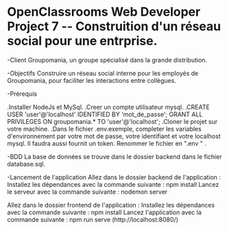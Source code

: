 # OpenClassrooms Web Developer Project 7 -- Construition d'un réseau social pour une entrprise. 

-Client
Groupomania, un groupe spécialisé dans la grande distribution.

-Objectifs
Construire un réseau social interne pour les employés de Groupomania, pour faciliter les interactions entre collègues. 

-Prérequis

.Installer NodeJs et MySql.
.Creer un compte utilisateur mysql.
.CREATE USER 'user'@'localhost' IDENTIFIED BY 'mot_de_passe'; GRANT ALL PRIVILEGES ON groupomania.* TO 'user'@'localhost';
.Cloner le projet sur votre machine.
.Dans le fichier .env.exemple, completer les variables d'environnement par votre mot de passe, votre identifiant et votre localhost mysql. Il faudra aussi fournit un token. Renommer le fichier en ".env " .

-BDD
La base de données se trouve dans le dossier backend dans le fichier database.sql.

-Lancement de l'application
Allez dans le dossier backend de l'application :
  Installez les dépendances avec la commande suivante : npm install
  Lancez le serveur avec la commande suivante : nodemon server

Allez dans le dossier frontend de l'application :
  Installez les dépendances avec la commande suivante : npm install
  Lancez l'application avec la commande suivante : npm run serve (http://localhost:8080/)

